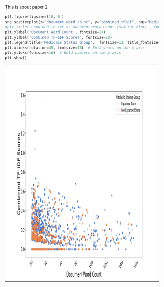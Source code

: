 This is about paper 2
```python
plt.figure(figsize=(10, 6))
sns.scatterplot(x="document_word_count", y="combined_tfidf", hue="MedicaidState", data=pd.concat([expanded_states_df, non_expanded_states_df]), palette="muted", alpha=0.6, edgecolor='none')
#plt.title('Combined TF-IDF vs Document Word Count (Scatter Plot)', fontsize=16, fontweight='bold')
plt.xlabel('Document Word Count', fontsize=20)
plt.ylabel('Combined TF-IDF Scores', fontsize=20)
plt.legend(title='Medicaid Status Group',  fontsize=12, title_fontsize=14)
plt.xticks(rotation=45, fontsize=16)  # Bold years on the x-axis
plt.yticks(fontsize=16)  # Bold numbers on the y-axis
plt.show()
```
<table border="0"  style='border:none;'  bordercolor="#ffffff"  width=100%  >
<tr style='border:none;'  >   
   <td valign="center" style='border:none;'  > 
        <img  height="700" width = "1000" align="center" src="https://github.com/YinmanZhong/YinmanZhong.github.io/blob/main/ZhongDissertationPaper2/Result_Figure_1.png">
   </td>
 </tr>
 </table>
